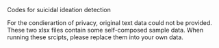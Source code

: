 Codes for suicidal ideation detection 

For the condierartion of privacy, original text data could not be provided. These two xlsx files contain some self-composed sample data. When running these srcipts, please replace them into your own data.
